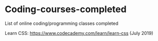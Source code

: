 # Coding-courses-completed
List of online coding/programming classes completed

Learn CSS: https://www.codecademy.com/learn/learn-css (July 2019)
